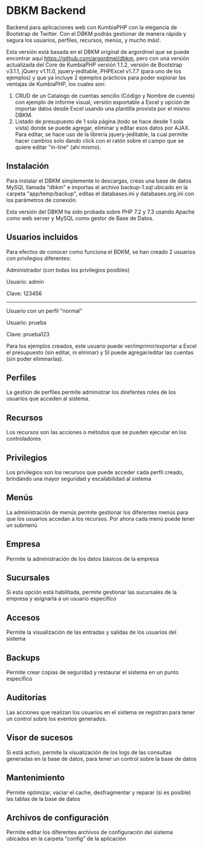 DBKM Backend
====================

Backend para aplicaciones web con KumbiaPHP con la elegancia de Bootstrap de Twitter.  Con el DBKM podrás gestionar de manera rápida y segura los usuarios, perfiles, recursos, menús, y mucho más!.

Esta versión está basada en el DBKM original de argordmel que se puede encontrar aquí https://github.com/argordmel/dbkm, pero con una versión actualizada del Core de KumbiaPHP versión 1.1.2, versión de Bootstrap v3.1.1, jQuery v1.11.0, jquery-jeditable, PHPExcel v1.7.7 (para uno de los ejemplos) y que ya incluye 2 ejemplos prácticos para poder explorar las ventajas de KumbiaPHP, los cuales son:
1. CRUD de un Catalogo de cuentas sencillo (Código y Nombre de cuents) con ejemplo de informe visual, versión exportable a Excel y opción de importar datos desde Excel usando una plantilla provista por el mismo DBKM.
2. Listado de presupuesto de 1 sola página (todo se hace desde 1 sola vista) donde se puede agregar, eliminar y editar esos datos por AJAX.  Para editar, se hace uso de la librería jquery-jeditable, la cual permite hacer cambios solo dando click con el ratón sobre el campo que se quiere editar "in-line" (ahí mismo).


Instalación
-------------------
Para instalar el DBKM simplemente lo descargas, creas una base de datos MySQL llamada "dbkm" e importas el archivo backup-1.sql ubicado en la carpeta "app/temp/backup", editas el databases.ini y databases.org.ini con los parámetros de conexión.

Esta versión del DBKM ha sido probada sobre PHP 7.2 y 7.3 usando Apache como web server y MySQL como gestor de Base de Datos.


Usuarios incluidos
-------------------

Para efectos de conocer como funciona el BDKM, se han creado 2 usuarios con privilegios diferentes:

Administrador (con todas los privilegios posibles)

Usuario: admin

Clave: 123456

-------------------

Usuario con un perfil "normal"

Usuario: prueba

Clave: prueba123

Para los ejemplos creados, este usuario puede ver/imprimir/exportar a Excel el presupuesto (sin editar, ni elminar) y SI puede agregar/editar las cuentas (sin poder eliminarlas).



Perfiles
-------------------
La gestión de perfiles permite administrar los direfentes roles de los usuarios que acceden al sistema.

Recursos
-------------------
Los recursos son las acciones o métodos que se pueden ejecutar en los controladores

Privilegios
-------------------
Los privilegios son los recursos que puede acceder cada perfil creado, brindando una mayor seguridad y escalabilidad al sistema

Menús
-------------------
La administración de menús permite gestionar los diferentes menús para que los usuarios accedan a los recursos.  Por ahora cada menú puede tener un submenú

Empresa
-------------------
Permite la administración de los datos básicos de la empresa

Sucursales
-------------------
Si esta opción está habilitada, permite gestionar las sucursales de la empresa y asignarla a un usuario específico

Accesos
-------------------
Permite la visualización de las entradas y salidas de los usuarios del sistema

Backups
-------------------
Permite crear copias de seguridad y restaurar el sistema en un punto específico

Auditorías
-------------------
Las acciones que realizan los usuarios en el sistema se registran para tener un control sobre los eventos generados.

Visor de sucesos
-------------------
Si está activo, permite la visualización de los logs de las consultas generadas en la base de datos, para tener un control sobre la base de datos

Mantenimiento
-------------------
Permite optimizar, vaciar el cache, desfragmentar y reparar (si es posible) las tablas de la base de datos

Archivos de configuración
-------------------
Permite editar los diferentes archivos de configuración del sistema ubicados en la carpeta "config" de la aplicación

